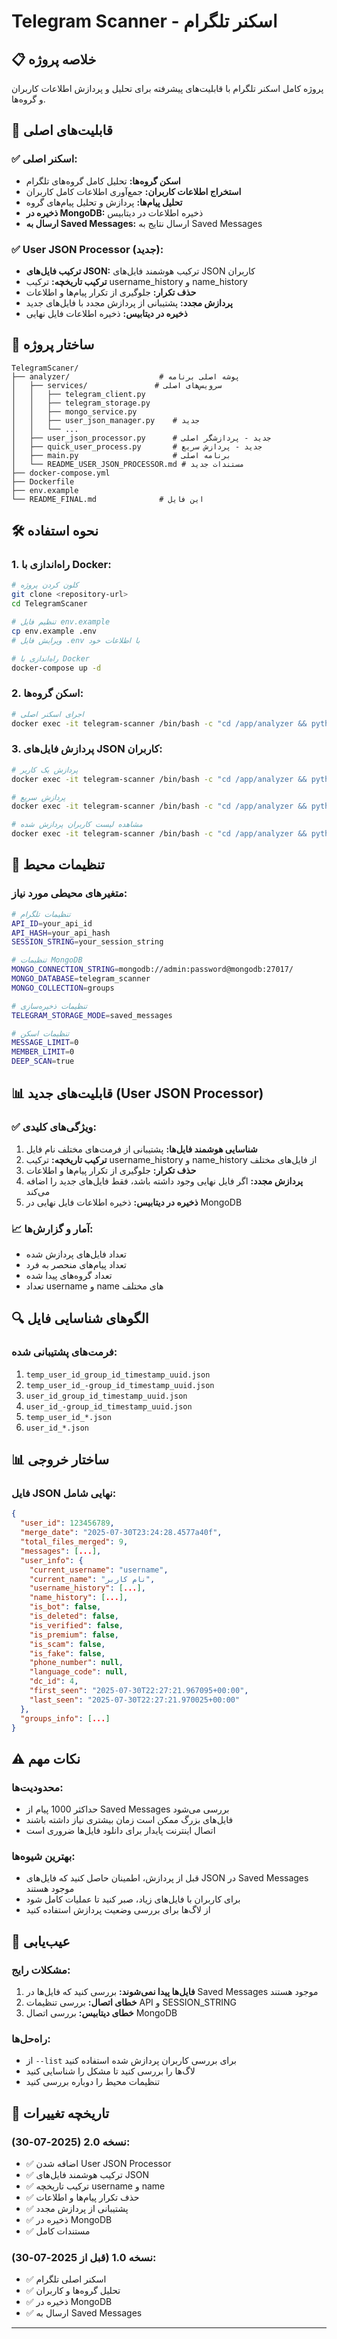 # Telegram Scanner - اسکنر تلگرام

## 📋 خلاصه پروژه
پروژه کامل اسکنر تلگرام با قابلیت‌های پیشرفته برای تحلیل و پردازش اطلاعات کاربران و گروه‌ها.

## 🚀 قابلیت‌های اصلی

### ✅ **اسکنر اصلی:**
- **اسکن گروه‌ها:** تحلیل کامل گروه‌های تلگرام
- **استخراج اطلاعات کاربران:** جمع‌آوری اطلاعات کامل کاربران
- **تحلیل پیام‌ها:** پردازش و تحلیل پیام‌های گروه
- **ذخیره در MongoDB:** ذخیره اطلاعات در دیتابیس
- **ارسال به Saved Messages:** ارسال نتایج به Saved Messages

### ✅ **User JSON Processor (جدید):**
- **ترکیب فایل‌های JSON:** ترکیب هوشمند فایل‌های JSON کاربران
- **ترکیب تاریخچه:** ترکیب username_history و name_history
- **حذف تکرار:** جلوگیری از تکرار پیام‌ها و اطلاعات
- **پردازش مجدد:** پشتیبانی از پردازش مجدد با فایل‌های جدید
- **ذخیره در دیتابیس:** ذخیره اطلاعات فایل نهایی

## 📁 ساختار پروژه

```
TelegramScaner/
├── analyzer/                    # پوشه اصلی برنامه
│   ├── services/               # سرویس‌های اصلی
│   │   ├── telegram_client.py
│   │   ├── telegram_storage.py
│   │   ├── mongo_service.py
│   │   ├── user_json_manager.py    # جدید
│   │   └── ...
│   ├── user_json_processor.py      # جدید - پردازشگر اصلی
│   ├── quick_user_process.py       # جدید - پردازش سریع
│   ├── main.py                     # برنامه اصلی
│   └── README_USER_JSON_PROCESSOR.md # مستندات جدید
├── docker-compose.yml
├── Dockerfile
├── env.example
└── README_FINAL.md              # این فایل
```

## 🛠️ نحوه استفاده

### 1. **راه‌اندازی با Docker:**
```bash
# کلون کردن پروژه
git clone <repository-url>
cd TelegramScaner

# تنظیم فایل env.example
cp env.example .env
# ویرایش فایل .env با اطلاعات خود

# راه‌اندازی با Docker
docker-compose up -d
```

### 2. **اسکن گروه‌ها:**
```bash
# اجرای اسکنر اصلی
docker exec -it telegram-scanner /bin/bash -c "cd /app/analyzer && python main.py"
```

### 3. **پردازش فایل‌های JSON کاربران:**
```bash
# پردازش یک کاربر
docker exec -it telegram-scanner /bin/bash -c "cd /app/analyzer && python user_json_processor.py --user-id 123456789"

# پردازش سریع
docker exec -it telegram-scanner /bin/bash -c "cd /app/analyzer && python quick_user_process.py 123456789"

# مشاهده لیست کاربران پردازش شده
docker exec -it telegram-scanner /bin/bash -c "cd /app/analyzer && python user_json_processor.py --list"
```

## 🔧 تنظیمات محیط

### متغیرهای محیطی مورد نیاز:
```bash
# تنظیمات تلگرام
API_ID=your_api_id
API_HASH=your_api_hash
SESSION_STRING=your_session_string

# تنظیمات MongoDB
MONGO_CONNECTION_STRING=mongodb://admin:password@mongodb:27017/
MONGO_DATABASE=telegram_scanner
MONGO_COLLECTION=groups

# تنظیمات ذخیره‌سازی
TELEGRAM_STORAGE_MODE=saved_messages

# تنظیمات اسکن
MESSAGE_LIMIT=0
MEMBER_LIMIT=0
DEEP_SCAN=true
```

## 📊 قابلیت‌های جدید (User JSON Processor)

### ✅ **ویژگی‌های کلیدی:**
1. **شناسایی هوشمند فایل‌ها:** پشتیبانی از فرمت‌های مختلف نام فایل
2. **ترکیب تاریخچه:** ترکیب username_history و name_history از فایل‌های مختلف
3. **حذف تکرار:** جلوگیری از تکرار پیام‌ها و اطلاعات
4. **پردازش مجدد:** اگر فایل نهایی وجود داشته باشد، فقط فایل‌های جدید را اضافه می‌کند
5. **ذخیره در دیتابیس:** ذخیره اطلاعات فایل نهایی در MongoDB

### 📈 **آمار و گزارش‌ها:**
- تعداد فایل‌های پردازش شده
- تعداد پیام‌های منحصر به فرد
- تعداد گروه‌های پیدا شده
- تعداد username و name های مختلف

## 🔍 الگوهای شناسایی فایل

### فرمت‌های پشتیبانی شده:
1. `temp_user_id_group_id_timestamp_uuid.json`
2. `temp_user_id_-group_id_timestamp_uuid.json`
3. `user_id_group_id_timestamp_uuid.json`
4. `user_id_-group_id_timestamp_uuid.json`
5. `temp_user_id_*.json`
6. `user_id_*.json`

## 📊 ساختار خروجی

### فایل JSON نهایی شامل:
```json
{
  "user_id": 123456789,
  "merge_date": "2025-07-30T23:24:28.4577a40f",
  "total_files_merged": 9,
  "messages": [...],
  "user_info": {
    "current_username": "username",
    "current_name": "نام کاربر",
    "username_history": [...],
    "name_history": [...],
    "is_bot": false,
    "is_deleted": false,
    "is_verified": false,
    "is_premium": false,
    "is_scam": false,
    "is_fake": false,
    "phone_number": null,
    "language_code": null,
    "dc_id": 4,
    "first_seen": "2025-07-30T22:27:21.967095+00:00",
    "last_seen": "2025-07-30T22:27:21.970025+00:00"
  },
  "groups_info": [...]
}
```

## ⚠️ نکات مهم

### محدودیت‌ها:
- حداکثر 1000 پیام از Saved Messages بررسی می‌شود
- فایل‌های بزرگ ممکن است زمان بیشتری نیاز داشته باشند
- اتصال اینترنت پایدار برای دانلود فایل‌ها ضروری است

### بهترین شیوه‌ها:
- قبل از پردازش، اطمینان حاصل کنید که فایل‌های JSON در Saved Messages موجود هستند
- برای کاربران با فایل‌های زیاد، صبر کنید تا عملیات کامل شود
- از لاگ‌ها برای بررسی وضعیت پردازش استفاده کنید

## 🐛 عیب‌یابی

### مشکلات رایج:
1. **فایل‌ها پیدا نمی‌شوند:** بررسی کنید که فایل‌ها در Saved Messages موجود هستند
2. **خطای اتصال:** بررسی تنظیمات API و SESSION_STRING
3. **خطای دیتابیس:** بررسی اتصال MongoDB

### راه‌حل‌ها:
- از `--list` برای بررسی کاربران پردازش شده استفاده کنید
- لاگ‌ها را بررسی کنید تا مشکل را شناسایی کنید
- تنظیمات محیط را دوباره بررسی کنید

## 📝 تاریخچه تغییرات

### نسخه 2.0 (2025-07-30):
- ✅ اضافه شدن User JSON Processor
- ✅ ترکیب هوشمند فایل‌های JSON
- ✅ ترکیب تاریخچه username و name
- ✅ حذف تکرار پیام‌ها و اطلاعات
- ✅ پشتیبانی از پردازش مجدد
- ✅ ذخیره در MongoDB
- ✅ مستندات کامل

### نسخه 1.0 (قبل از 2025-07-30):
- ✅ اسکنر اصلی تلگرام
- ✅ تحلیل گروه‌ها و کاربران
- ✅ ذخیره در MongoDB
- ✅ ارسال به Saved Messages

---

